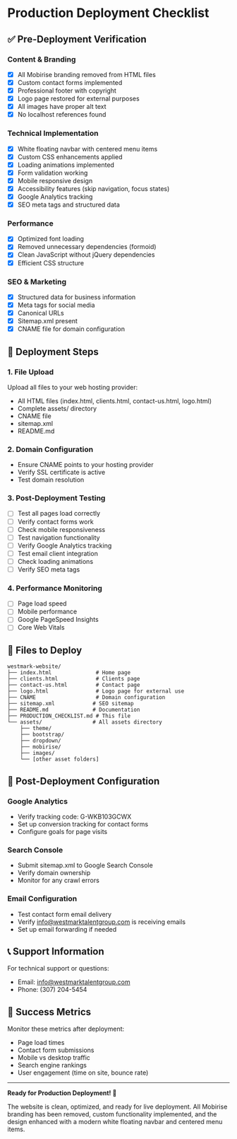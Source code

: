 # Production Deployment Checklist

## ✅ Pre-Deployment Verification

### Content & Branding
- [x] All Mobirise branding removed from HTML files
- [x] Custom contact forms implemented
- [x] Professional footer with copyright
- [x] Logo page restored for external purposes
- [x] All images have proper alt text
- [x] No localhost references found

### Technical Implementation
- [x] White floating navbar with centered menu items
- [x] Custom CSS enhancements applied
- [x] Loading animations implemented
- [x] Form validation working
- [x] Mobile responsive design
- [x] Accessibility features (skip navigation, focus states)
- [x] Google Analytics tracking
- [x] SEO meta tags and structured data

### Performance
- [x] Optimized font loading
- [x] Removed unnecessary dependencies (formoid)
- [x] Clean JavaScript without jQuery dependencies
- [x] Efficient CSS structure

### SEO & Marketing
- [x] Structured data for business information
- [x] Meta tags for social media
- [x] Canonical URLs
- [x] Sitemap.xml present
- [x] CNAME file for domain configuration

## 🚀 Deployment Steps

### 1. File Upload
Upload all files to your web hosting provider:
- All HTML files (index.html, clients.html, contact-us.html, logo.html)
- Complete assets/ directory
- CNAME file
- sitemap.xml
- README.md

### 2. Domain Configuration
- Ensure CNAME points to your hosting provider
- Verify SSL certificate is active
- Test domain resolution

### 3. Post-Deployment Testing
- [ ] Test all pages load correctly
- [ ] Verify contact forms work
- [ ] Check mobile responsiveness
- [ ] Test navigation functionality
- [ ] Verify Google Analytics tracking
- [ ] Test email client integration
- [ ] Check loading animations
- [ ] Verify SEO meta tags

### 4. Performance Monitoring
- [ ] Page load speed
- [ ] Mobile performance
- [ ] Google PageSpeed Insights
- [ ] Core Web Vitals

## 📁 Files to Deploy

```
westmark-website/
├── index.html              # Home page
├── clients.html            # Clients page  
├── contact-us.html         # Contact page
├── logo.html               # Logo page for external use
├── CNAME                   # Domain configuration
├── sitemap.xml            # SEO sitemap
├── README.md              # Documentation
├── PRODUCTION_CHECKLIST.md # This file
└── assets/                # All assets directory
    ├── theme/
    ├── bootstrap/
    ├── dropdown/
    ├── mobirise/
    ├── images/
    └── [other asset folders]
```

## 🔧 Post-Deployment Configuration

### Google Analytics
- Verify tracking code: G-WKB103GCWX
- Set up conversion tracking for contact forms
- Configure goals for page visits

### Search Console
- Submit sitemap.xml to Google Search Console
- Verify domain ownership
- Monitor for any crawl errors

### Email Configuration
- Test contact form email delivery
- Verify info@westmarktalentgroup.com is receiving emails
- Set up email forwarding if needed

## 📞 Support Information

For technical support or questions:
- Email: info@westmarktalentgroup.com
- Phone: (307) 204-5454

## 🎯 Success Metrics

Monitor these metrics after deployment:
- Page load times
- Contact form submissions
- Mobile vs desktop traffic
- Search engine rankings
- User engagement (time on site, bounce rate)

---

**Ready for Production Deployment! 🚀**

The website is clean, optimized, and ready for live deployment. All Mobirise branding has been removed, custom functionality implemented, and the design enhanced with a modern white floating navbar and centered menu items.
